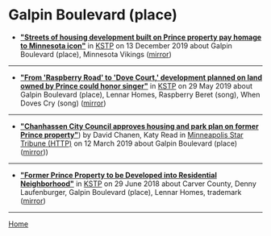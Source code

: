 # Galpin Boulevard (place)

 - [**"Streets of housing development built on Prince property pay homage to Minnesota icon"**](https://kstp.com/news/streets-of-housing-development-built-on-prince-property-pay-homage-to-minnesota-icon-december-13-2019-/5578475/) in [KSTP](https://kstp.com/) on 13 December 2019 about Galpin Boulevard (place), Minnesota Vikings ([mirror](https://web.archive.org/web/*/https://kstp.com/news/streets-of-housing-development-built-on-prince-property-pay-homage-to-minnesota-icon-december-13-2019-/5578475/))

----

 - [**"From 'Raspberry Road' to 'Dove Court,' development planned on land owned by Prince could honor singer"**](https://kstp.com/news/lennar-homes-housing-development-land-formerly-owned-prince-chanhassen/5370959/) in [KSTP](https://kstp.com/) on 29 May 2019 about Galpin Boulevard (place), Lennar Homes, Raspberry Beret (song), When Doves Cry (song) ([mirror](https://web.archive.org/web/*/https://kstp.com/news/lennar-homes-housing-development-land-formerly-owned-prince-chanhassen/5370959/))

----

 - [**"Chanhassen City Council approves housing and park plan on former Prince property"**](http://www.startribune.com/chanhassen-council-approves-housing-and-park-plan-on-former-prince-property/507037042/)) by David Chanen, Katy Read in [Minneapolis Star Tribune (HTTP)](http://www.startribune.com/) on 12 March 2019 about Galpin Boulevard (place) ([mirror](https://web.archive.org/web/*/http://www.startribune.com/chanhassen-council-approves-housing-and-park-plan-on-former-prince-property/507037042/)))

----

 - [**"Former Prince Property to be Developed into Residential Neighborhood"**](https://kstp.com/news/prince-property-chanhassen-developed-residential-neighborhood-/4969812/) in [KSTP](https://kstp.com/) on 29 June 2018 about Carver County, Denny Laufenburger, Galpin Boulevard (place), Lennar Homes, trademark ([mirror](https://web.archive.org/web/*/https://kstp.com/news/prince-property-chanhassen-developed-residential-neighborhood-/4969812/))

----

[Home](../)
